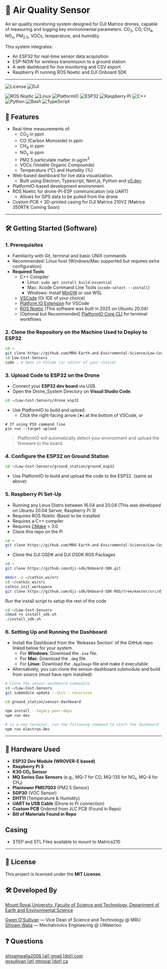 # 🌿 Air Quality Sensor

An air quality monitoring system designed for DJI Matrice drones, capable of measuring and logging key environmental parameters: CO<sub>2</sub>, CO, CH<sub>4</sub>, NO<sub>x</sub>, PM<sub>2.5</sub>, VOCs, temperature, and humidity. 

This system integrates:
- An ESP32 for real-time sensor data acquisition
- ESP-NOW for wireless transmission to a ground station
- A web dashboard for live monitoring and CSV export
- Raspberry Pi running ROS Noetic and DJI Onboard SDK

---
![License](https://img.shields.io/badge/License-MIT-000000?style=for-the-badge&logo=openaccess&logoColor=white)
![DJI](https://img.shields.io/badge/DJI-000000?style=for-the-badge&logo=dji&logoColor=white)

![ROS Noetic](https://img.shields.io/badge/ROS%20Noetic-000000?style=for-the-badge&logo=ROS&logoColor=white)
![Linux](https://img.shields.io/badge/Linux-000000?style=for-the-badge&logo=linux&logoColor=white)
![PlatformIO](https://img.shields.io/badge/PlatformIO-000000?style=for-the-badge&logo=platformio&logoColor=white)
![ESP32](https://img.shields.io/badge/ESP32-000000?style=for-the-badge&logo=espressif&logoColor=white)
![Raspberry Pi](https://img.shields.io/badge/Raspberry%20Pi-000000?style=for-the-badge&logo=raspberrypi&logoColor=white)
![C++](https://img.shields.io/badge/C++-000000?style=for-the-badge&logo=cplusplus&logoColor=white)
![Python](https://img.shields.io/badge/Python-000000?style=for-the-badge&logo=python&logoColor=white)
![Bash](https://img.shields.io/badge/Bash-000000?style=for-the-badge&logo=gnu-bash&logoColor=white)
![TypeScript](https://img.shields.io/badge/TypeScript-000000?style=for-the-badge&logo=typescript&logoColor=white)


## 🚀 Features
- Real-time measurements of:
  - CO<sub>2</sub> in ppm
  - CO (Carbon Monoxide) in ppm
  - CH<sub>4</sub> in ppm
  - NO<sub>x</sub> in ppm
  - PM2.5 particulate matter in μg/m<sup>3</sup>
  - VOCs (Volatile Organic Compounds)
  - Temperature (°C) and Humidity (%)
- Web-based dashboard for live data visualization.
  - Built using Electron, Typescript, Next.js, Python and [v0.dev](https://v0.dev)
- PlatformIO-based development environment.
- ROS Noetic for drone-Pi-ESP communication (via UART)
  - Allows for GPS data to be pulled from the drone
- Custom PCB + 3D-printed casing for DJI Matrice 210V2 (Matrice 350RTK Coming Soon)

---

## 🛠️ Getting Started (Software)

### 1. Prerequisites
- Familiarity with Git, terminal and basic UNIX commands
- Recommended: Linux host (Windows/Mac supported but requires extra configuration)
- **Required Tools**
  - C++ Compiler
    - Linux: `sudo apt install build-essential`
    - Mac: Xcode Command Line Tools (`xcode-select --install`)
    - Windows: Install [MinGW](https://www.mingw-w64.org/) or use WSL
  - [VSCode](https://code.visualstudio.com/) (Or IDE of your choice)
  - [Platform IO Extension](https://platformio.org/install/ide?install=vscode) for VSCode
  - [ROS Noetic](https://wiki.ros.org/noetic/Installation/Ubuntu) (This software was built in 2025 on Ubuntu 20.04)
  - [Optional but Recommended] [PlatformIO Core CLI](https://docs.platformio.org/en/latest/core/quickstart.html) for terminal workflows
    
### 2. Clone the Repository on the Machine Used to Deploy to ESP32
```bash
cd ~
git clone https://github.com/MRU-Earth-and-Enviromental-Science/Low-Cost-Sensors.git
cd Low-Cost-Sensors
code . # Open in VSCode (or editor of your choice)
```
### 3. Upload Code to ESP32 on the Drone

- Connect your **ESP32 dev board** via USB.
- Open the Drone_System Directory on **Visual Studio Code**.
```bash
cd ~/Low-Cost-Sensors/drone_esp32
``` 
- Use PlatformIO to build and upload:  
  - Click the right-facing arrow (➤) at the bottom of VSCode, or  
```shell
# If using PIO command line
pio run --target upload
```

> PlatformIO will automatically detect your environment and upload the firmware to the board.

### 4. Configure the ESP32 on Ground Station
```bash
cd ~/Low-Cost-Sensors/ground_station/ground_esp32
```
- Use PlatformIO to build and upload the code to the ESP32. (same as above)

### 5. Raspberry Pi Set-Up
- Running any Linux Distro between 16.04 and 20.04 (This was developed on Ubuntu 20.04 Server, Raspberry Pi 3)
- Requires ROS Noetic (Base) to be installed
- Requires a C++ compiler
- Requires [CMake](https://cmake.org/download/) > 3.0
- Clone this repo on the Pi
```bash
cd ~
git clone https://github.com/MRU-Earth-and-Enviromental-Science/Low-Cost-Sensors.git
```
- Clone the DJI OSDK and DJI OSDK ROS Packages
```bash
cd ~
git clone https://github.com/dji-sdk/Onboard-SDK.git

mkdir -p ~/catkin_ws/src
cd ~/catkin_ws/src
catkin_init_workspace
git clone https://github.com/dji-sdk/Onboard-SDK-ROS/tree/master/src/dji_osdk_ros
```
Run the install script to setup the rest of the code
```bash
cd ~/Low-Cost-Sensors
chmod +x install_sdk.sh
./install_sdk.sh
```

### 6. Setting Up and Running the Dashboard
- Install the Dashboard from the 'Releases Section' of the GitHub repo linked below for your system.
  - For **Windows**: Download the `.exe` file.
  - For **Mac**: Download the `.dmg` file.
  - For **Linux**: Download the `.AppImage` file and make it executable:
- Alternatively, you can clone the sensor-dashboard submodule and build from source (must have npm installed):
```bash
# Clone the sensor-dashboard submodule
cd ~/Low-Cost-Sensors
git submodule update --init --recursive

cd ground_station/sensor-dashboard

npm install --legacy-peer-deps
npm run dev

# in a new terminal, run the following command to start the dashboard
npm run electron-dev
```
---
## 🧰 Hardware Used

- **ESP32 Dev Module (WROVER-E based)**
- **Raspberry Pi 3**
- **K30 CO₂ Sensor**
- **MQ Series Gas Sensors** (e.g., MQ-7 for CO, MQ-135 for NOₓ, MQ-4 for CH₄)
- **Plantower PMS7003** (PM2.5 Sensor)
- **SGP30** (VOC Sensor)
- **DHT11** (Temperature & Humidity)
- **UART to USB Cable** (Drone to Pi connection)
- **Custom PCB** Ordered from JLC PCB (Found in Repo)
- **Bill of Materials Found in Repo**

## Casing
- STEP and STL Files available to mount to Matrice210
---

## 📄 License
This project is licensed under the **MIT License**.

## 🛠️ Developed By

[Mount Royal University, Faculty of Science and Technology, Department of Earth and Environmental Science](https://www.mtroyal.ca/ProgramsCourses/FacultiesSchoolsCentres/ScienceTechnology/Departments/EarthEnvironmentalSciences/index.htm)

[Gwen O'Sullivan](https://www.mtroyal.ca/ProgramsCourses/FacultiesSchoolsCentres/ScienceTechnology/office-of-the-dean/index.htm) — Vice Dean of Science and Technology @ MRU \
[Shivam Walia](https://www.linkedin.com/in/shivam-walia1/) — Mechatronics Engineering @ UWaterloo

## ❓ Questions
[shivamwalia2006 [at] gmail [dot] com](mailto:shivamwalia2006@gmail.com) \
[gosullivan [at] mtroyal [dot] ca](mailto:gosullivan@mtroyal.ca)
